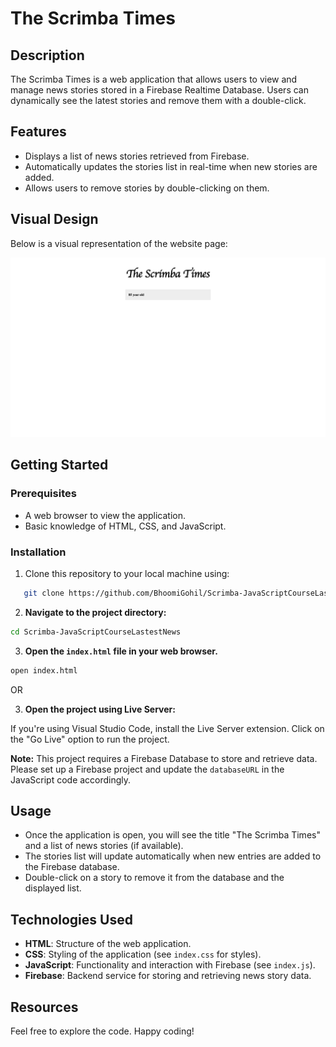 # The Scrimba Times

## Description

The Scrimba Times is a web application that allows users to view and manage news stories stored in a Firebase Realtime Database. Users can dynamically see the latest stories and remove them with a double-click.

## Features

- Displays a list of news stories retrieved from Firebase.
- Automatically updates the stories list in real-time when new stories are added.
- Allows users to remove stories by double-clicking on them.

## Visual Design

Below is a visual representation of the website page:

![Home](index.png)

## Getting Started

### Prerequisites

- A web browser to view the application.
- Basic knowledge of HTML, CSS, and JavaScript.

### Installation

1. Clone this repository to your local machine using:

```bash
   git clone https://github.com/BhoomiGohil/Scrimba-JavaScriptCourseLastestNews.git
```

2. **Navigate to the project directory:**

```bash
cd Scrimba-JavaScriptCourseLastestNews
```

3. **Open the `index.html` file in your web browser.**

```bash
open index.html
```

OR

3. **Open the project using Live Server:**

If you're using Visual Studio Code, install the Live Server extension.
Click on the "Go Live" option to run the project.

**Note:** This project requires a Firebase Database to store and retrieve data. Please set up a Firebase project and update the `databaseURL` in the JavaScript code accordingly.

## Usage

- Once the application is open, you will see the title "The Scrimba Times" and a list of news stories (if available).
- The stories list will update automatically when new entries are added to the Firebase database.
- Double-click on a story to remove it from the database and the displayed list.

## Technologies Used

- **HTML**: Structure of the web application.
- **CSS**: Styling of the application (see `index.css` for styles).
- **JavaScript**: Functionality and interaction with Firebase (see `index.js`).
- **Firebase**: Backend service for storing and retrieving news story data.

## Resources

Feel free to explore the code. Happy coding!
